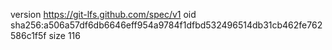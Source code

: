 version https://git-lfs.github.com/spec/v1
oid sha256:a506a57df6db6646eff954a9784f1dfbd532496514db31cb462fe762586c1f5f
size 116

